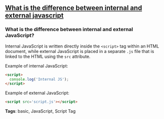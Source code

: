 ## [What is the difference between internal and external javascript](#what-is-the-difference-between-internal-and-external-javascript)

### What is the difference between internal and external JavaScript?

Internal JavaScript is written directly inside the `<script>` tag within an HTML document, while external JavaScript is placed in a separate `.js` file that is linked to the HTML using the `src` attribute.

Example of internal JavaScript:

```html
<script>
  console.log('Internal JS');
</script>
```
Example of external JavaScript:

```html
<script src='script.js'></script>
```

**Tags**: basic, JavaScript, Script Tag


